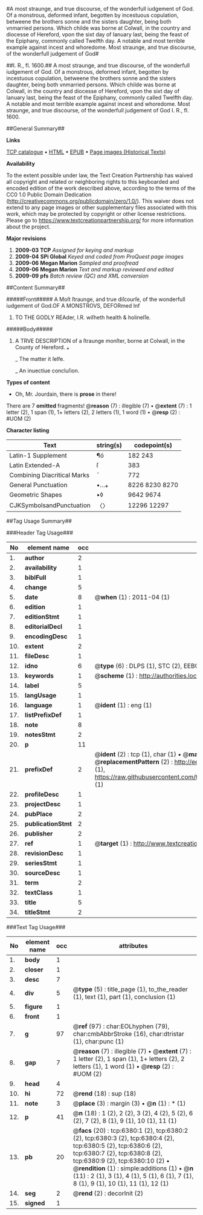 #A most straunge, and true discourse, of the wonderfull iudgement of God. Of a monstrous, deformed infant, begotten by incestuous copulation, betweene the brothers sonne and the sisters daughter, being both vnmarried persons. Which childe was borne at Colwall, in the country and diocesse of Hereford, vpon the sixt day of Ianuary last, being the feast of the Epiphany, commonly called Twelfth day. A notable and most terrible example against incest and whoredome. Most straunge, and true discourse, of the wonderfull judgement of God#

##I. R., fl. 1600.##
A most straunge, and true discourse, of the wonderfull iudgement of God. Of a monstrous, deformed infant, begotten by incestuous copulation, betweene the brothers sonne and the sisters daughter, being both vnmarried persons. Which childe was borne at Colwall, in the country and diocesse of Hereford, vpon the sixt day of Ianuary last, being the feast of the Epiphany, commonly called Twelfth day. A notable and most terrible example against incest and whoredome.
Most straunge, and true discourse, of the wonderfull judgement of God
I. R., fl. 1600.

##General Summary##

**Links**

[TCP catalogue](http://www.ota.ox.ac.uk/tcp/)  • 
[HTML](http://tei.it.ox.ac.uk/tcp/Texts-HTML/free/A10/A10292.html)  • 
[EPUB](http://tei.it.ox.ac.uk/tcp/Texts-EPUB/free/A10/A10292.epub) • 
[Page images (Historical Texts)](https://historicaltexts.jisc.ac.uk/eebo-99841774e)

**Availability**

To the extent possible under law, the Text Creation Partnership has waived all copyright and related or neighboring rights to this keyboarded and encoded edition of the work described above, according to the terms of the CC0 1.0 Public Domain Dedication (http://creativecommons.org/publicdomain/zero/1.0/). This waiver does not extend to any page images or other supplementary files associated with this work, which may be protected by copyright or other license restrictions. Please go to https://www.textcreationpartnership.org/ for more information about the project.

**Major revisions**

1. __2009-03__ __TCP__ *Assigned for keying and markup*
1. __2009-04__ __SPi Global__ *Keyed and coded from ProQuest page images*
1. __2009-06__ __Megan Marion__ *Sampled and proofread*
1. __2009-06__ __Megan Marion__ *Text and markup reviewed and edited*
1. __2009-09__ __pfs__ *Batch review (QC) and XML conversion*

##Content Summary##

#####Front#####
A Moſt ſtraunge, and true diſcourſe, of the wonderfull iudgement of God.OF A MONSTROVS, DEFORmed Inf
1. TO THE GODLY REAder, I.R. wiſheth health & holineſſe.

#####Body#####

1. A TRVE DESCRIPTION of a ſtraunge monſter, borne at Colwall, in the County of Hereford. *⁎*

    _ The matter it ſelfe.

    _ An inuectiue concluſion.

**Types of content**

  * Oh, Mr. Jourdain, there is **prose** in there!

There are 7 **omitted** fragments! 
 @__reason__ (7) : illegible (7)  •  @__extent__ (7) : 1 letter (2), 1 span (1), 1+ letters (2), 2 letters (1), 1 word (1)  •  @__resp__ (2) : #UOM (2)

**Character listing**


|Text|string(s)|codepoint(s)|
|---|---|---|
|Latin-1 Supplement|¶ó|182 243|
|Latin Extended-A|ſ|383|
|Combining             Diacritical Marks|̄|772|
|General Punctuation|•…⁎|8226 8230 8270|
|Geometric Shapes|▪◊|9642 9674|
|CJKSymbolsandPunctuation|〈〉|12296 12297|

##Tag Usage Summary##

###Header Tag Usage###

|No|element name|occ|attributes|
|---|---|---|---|
|1.|__author__|2||
|2.|__availability__|1||
|3.|__biblFull__|1||
|4.|__change__|5||
|5.|__date__|8| @__when__ (1) : 2011-04 (1)|
|6.|__edition__|1||
|7.|__editionStmt__|1||
|8.|__editorialDecl__|1||
|9.|__encodingDesc__|1||
|10.|__extent__|2||
|11.|__fileDesc__|1||
|12.|__idno__|6| @__type__ (6) : DLPS (1), STC (2), EEBO-CITATION (1), PROQUEST (1), VID (1)|
|13.|__keywords__|1| @__scheme__ (1) : http://authorities.loc.gov/ (1)|
|14.|__label__|5||
|15.|__langUsage__|1||
|16.|__language__|1| @__ident__ (1) : eng (1)|
|17.|__listPrefixDef__|1||
|18.|__note__|8||
|19.|__notesStmt__|2||
|20.|__p__|11||
|21.|__prefixDef__|2| @__ident__ (2) : tcp (1), char (1)  •  @__matchPattern__ (2) : ([0-9\-]+):([0-9IVX]+) (1), (.+) (1)  •  @__replacementPattern__ (2) : http://eebo.chadwyck.com/downloadtiff?vid=$1&page=$2 (1), https://raw.githubusercontent.com/textcreationpartnership/Texts/master/tcpchars.xml#$1 (1)|
|22.|__profileDesc__|1||
|23.|__projectDesc__|1||
|24.|__pubPlace__|2||
|25.|__publicationStmt__|2||
|26.|__publisher__|2||
|27.|__ref__|1| @__target__ (1) : http://www.textcreationpartnership.org/docs/. (1)|
|28.|__revisionDesc__|1||
|29.|__seriesStmt__|1||
|30.|__sourceDesc__|1||
|31.|__term__|2||
|32.|__textClass__|1||
|33.|__title__|5||
|34.|__titleStmt__|2||


###Text Tag Usage###

|No|element name|occ|attributes|
|---|---|---|---|
|1.|__body__|1||
|2.|__closer__|1||
|3.|__desc__|7||
|4.|__div__|5| @__type__ (5) : title_page (1), to_the_reader (1), text (1), part (1), conclusion (1)|
|5.|__figure__|1||
|6.|__front__|1||
|7.|__g__|97| @__ref__ (97) : char:EOLhyphen (79), char:cmbAbbrStroke (16), char:dtristar (1), char:punc (1)|
|8.|__gap__|7| @__reason__ (7) : illegible (7)  •  @__extent__ (7) : 1 letter (2), 1 span (1), 1+ letters (2), 2 letters (1), 1 word (1)  •  @__resp__ (2) : #UOM (2)|
|9.|__head__|4||
|10.|__hi__|72| @__rend__ (18) : sup (18)|
|11.|__note__|3| @__place__ (3) : margin (3)  •  @__n__ (1) : * (1)|
|12.|__p__|41| @__n__ (18) : 1 (2), 2 (2), 3 (2), 4 (2), 5 (2), 6 (2), 7 (2), 8 (1), 9 (1), 10 (1), 11 (1)|
|13.|__pb__|20| @__facs__ (20) : tcp:6380:1 (2), tcp:6380:2 (2), tcp:6380:3 (2), tcp:6380:4 (2), tcp:6380:5 (2), tcp:6380:6 (2), tcp:6380:7 (2), tcp:6380:8 (2), tcp:6380:9 (2), tcp:6380:10 (2)  •  @__rendition__ (1) : simple:additions (1)  •  @__n__ (11) : 2 (1), 3 (1), 4 (1), 5 (1), 6 (1), 7 (1), 8 (1), 9 (1), 10 (1), 11 (1), 12 (1)|
|14.|__seg__|2| @__rend__ (2) : decorInit (2)|
|15.|__signed__|1||
